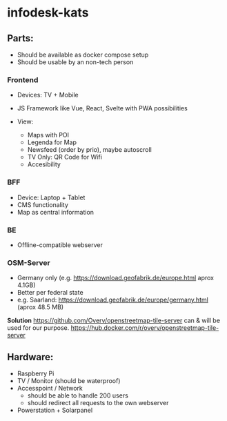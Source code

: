 # infodesk-kats



## Parts:

- Should be available as docker compose setup
- Should be usable by an non-tech person

### Frontend 
- Devices: TV + Mobile
- JS Framework like Vue, React, Svelte with PWA possibilities

- View:
  - Maps with POI
  - Legenda for Map
  - Newsfeed (order by prio), maybe autoscroll
  - TV Only: QR Code for Wifi
  - Accesibility

### BFF
- Device: Laptop + Tablet
- CMS functionality
- Map as central information 

### BE
- Offline-compatible webserver

### OSM-Server
- Germany only (e.g. https://download.geofabrik.de/europe.html aprox 4.1GB)
- Better per federal state
 - e.g. Saarland: https://download.geofabrik.de/europe/germany.html (aprox 48.5 MB)

**Solution**
https://github.com/Overv/openstreetmap-tile-server can & will be used for our purpose.
https://hub.docker.com/r/overv/openstreetmap-tile-server

## Hardware:

- Raspberry Pi 
- TV / Monitor (should be waterproof)
- Accesspoint / Network 
  - should be able to handle 200 users
  - should redirect all requests to the own webserver
- Powerstation + Solarpanel
